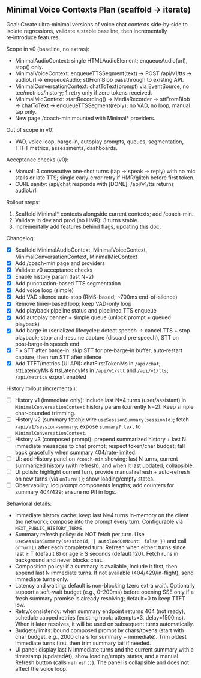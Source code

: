 ## Minimal Voice Contexts Plan (scaffold → iterate)

Goal: Create ultra‑minimal versions of voice chat contexts side‑by‑side to isolate regressions, validate a stable baseline, then incrementally re‑introduce features.

Scope in v0 (baseline, no extras):
- MinimalAudioContext: single HTMLAudioElement; enqueueAudio(url), stop() only.
- MinimalVoiceContext: enqueueTTSSegment(text) → POST /api/v1/tts → audioUrl → enqueueAudio; sttFromBlob passthrough to existing API.
- MinimalConversationContext: chatToText(prompt) via EventSource, no tee/metrics/history; 1 retry only if zero tokens received.
- MinimalMicContext: startRecording() → MediaRecorder → sttFromBlob → chatToText → enqueueTTSSegment(reply); no VAD, no loop, manual tap only.
- New page /coach-min mounted with Minimal* providers.

Out of scope in v0:
- VAD, voice loop, barge‑in, autoplay prompts, queues, segmentation, TTFT metrics, assessments, dashboards.

Acceptance checks (v0):
- Manual: 3 consecutive one‑shot turns (tap → speak → reply) with no mic stalls or late TTS; single early‑error retry if HMR/glitch before first token.
- CURL sanity: /api/chat responds with [DONE]; /api/v1/tts returns audioUrl.

Rollout steps:
1) Scaffold Minimal* contexts alongside current contexts; add /coach-min.
2) Validate in dev and prod (no HMR): 3 turns stable.
3) Incrementally add features behind flags, updating this doc.

Changelog:
- [x] Scaffold MinimalAudioContext, MinimalVoiceContext, MinimalConversationContext, MinimalMicContext
- [x] Add /coach-min page and providers
- [x] Validate v0 acceptance checks
- [x] Enable history param (last N=2)
- [x] Add punctuation-based TTS segmentation
- [x] Add voice loop (simple)
- [x] Add VAD silence auto‑stop (RMS-based; ~700ms end-of-silence)
- [x] Remove timer-based loop; keep VAD-only loop
- [x] Add playback pipeline status and pipelined TTS enqueue
- [x] Add autoplay banner + simple queue (unlock prompt + queued playback)
- [x] Add barge‑in (serialized lifecycle): detect speech → cancel TTS + stop playback; stop-and-resume capture (discard pre‑speech), STT on post‑barge‑in speech end
- [x] Fix STT after barge‑in: skip STT for pre‑barge‑in buffer, auto‑restart capture, then run STT after silence
- [x] Add TTFT/metrics (UI API): chatFirstTokenMs in `/api/chat`; sttLatencyMs & ttsLatencyMs in `/api/v1/stt` and `/api/v1/tts`; `/api/metrics` export enabled

History rollout (incremental):
- [ ] History v1 (immediate only): include last N=4 turns (user/assistant) in `MinimalConversationContext` history param (currently N=2). Keep simple char-bounded trimming.
- [ ] History v2 (summary fetch): wire `useSessionSummary(sessionId)`; fetch `/api/v1/session-summary`; expose `summary?.text` to `MinimalConversationContext`.
- [ ] History v3 (composed prompt): prepend summarized history + last N immediate messages to chat prompt; respect token/char budget; fall back gracefully when summary 404/rate-limited.
- [ ] UI: add History panel on `/coach-min` showing: last N turns, current summarized history (with refresh), and when it last updated; collapsible.
- [ ] UI polish: highlight current turn, provide manual refresh + auto-refresh on new turns (via `onTurn()`); show loading/empty states.
- [ ] Observability: log prompt components lengths; add counters for summary 404/429; ensure no PII in logs.

Behavioral details:
- Immediate history cache: keep last N=4 turns in-memory on the client (no network); compose into the prompt every turn. Configurable via `NEXT_PUBLIC_HISTORY_TURNS`.
- Summary refresh policy: do NOT fetch per turn. Use `useSessionSummary(sessionId, { autoloadOnMount: false })` and call `onTurn()` after each completed turn. Refresh when either: turns since last ≥ T (default 8) or age ≥ S seconds (default 120). Fetch runs in background and never blocks chat.
- Composition policy: if a summary is available, include it first, then append last N immediate turns. If not available (404/429/in-flight), send immediate turns only.
- Latency and waiting: default is non-blocking (zero extra wait). Optionally support a soft-wait budget (e.g., 0–200ms) before opening SSE only if a fresh summary promise is already resolving; default=0 to keep TTFT low.
- Retry/consistency: when summary endpoint returns 404 (not ready), schedule capped retries (existing hook: attempts=3, delay=1500ms). When it later resolves, it will be used on subsequent turns automatically.
- Budgets/limits: bound composed prompt by chars/tokens (start with char budget, e.g., 2000 chars for summary + immediate). Trim oldest immediate turns first, then trim summary tail if needed.
- UI panel: display last N immediate turns and the current summary with a timestamp (updatedAt), show loading/empty states, and a manual Refresh button (calls `refresh()`). The panel is collapsible and does not affect the voice loop.